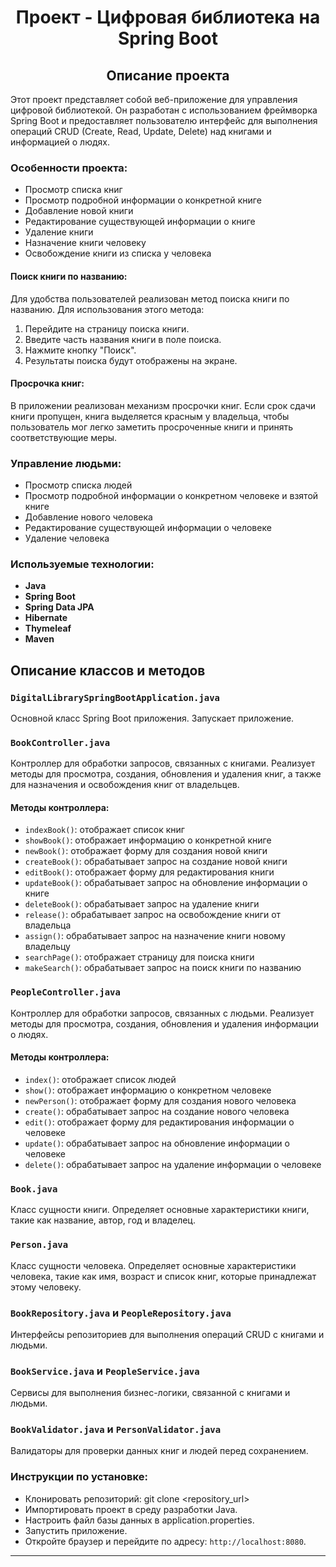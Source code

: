 <div>
  <h1 align="center">
Проект - Цифровая библиотека на Spring Boot
</h1>
<h2 align="center">
Описание проекта
</h2>
Этот проект представляет собой веб-приложение для управления цифровой библиотекой. Он разработан с использованием 
фреймворка Spring Boot и предоставляет пользователю интерфейс для выполнения операций CRUD 
(Create, Read, Update, Delete) над книгами и информацией о людях.
</div>

<h3>Особенности проекта:</h3>

- Просмотр списка книг 
- Просмотр подробной информации о конкретной книге 
- Добавление новой книги 
- Редактирование существующей информации о книге 
- Удаление книги 
- Назначение книги человеку 
- Освобождение книги из списка у человека

<h4>Поиск книги по названию:</h4>

Для удобства пользователей реализован метод поиска книги по названию. Для использования этого метода:

1. Перейдите на страницу поиска книги.
2. Введите часть названия книги в поле поиска.
3. Нажмите кнопку "Поиск".
4. Результаты поиска будут отображены на экране.

<h4>Просрочка книг:</h4>

В приложении реализован механизм просрочки книг. Если срок сдачи книги пропущен, книга выделяется красным у владельца,
чтобы пользователь мог легко заметить просроченные книги и принять соответствующие меры.

<h3>Управление людьми:</h3>

- Просмотр списка людей
- Просмотр подробной информации о конкретном человеке и взятой книге
- Добавление нового человека
- Редактирование существующей информации о человеке 
- Удаление человека

<h3>Используемые технологии:</h3>

- **Java** 
- **Spring Boot**
- **Spring Data JPA**
- **Hibernate**
- **Thymeleaf**
- **Maven**

## Описание классов и методов

### `DigitalLibrarySpringBootApplication.java`

Основной класс Spring Boot приложения. Запускает приложение.

### `BookController.java`

Контроллер для обработки запросов, связанных с книгами. Реализует методы для просмотра, создания, обновления и удаления книг, а также для назначения и освобождения книг от владельцев.

#### Методы контроллера:

- `indexBook()`: отображает список книг
- `showBook()`: отображает информацию о конкретной книге
- `newBook()`: отображает форму для создания новой книги
- `createBook()`: обрабатывает запрос на создание новой книги
- `editBook()`: отображает форму для редактирования книги
- `updateBook()`: обрабатывает запрос на обновление информации о книге
- `deleteBook()`: обрабатывает запрос на удаление книги
- `release()`: обрабатывает запрос на освобождение книги от владельца
- `assign()`: обрабатывает запрос на назначение книги новому владельцу
- `searchPage()`: отображает страницу для поиска книги
- `makeSearch()`: обрабатывает запрос на поиск книги по названию

### `PeopleController.java`

Контроллер для обработки запросов, связанных с людьми. Реализует методы для просмотра, создания, обновления и удаления информации о людях.

#### Методы контроллера:

- `index()`: отображает список людей
- `show()`: отображает информацию о конкретном человеке
- `newPerson()`: отображает форму для создания нового человека
- `create()`: обрабатывает запрос на создание нового человека
- `edit()`: отображает форму для редактирования информации о человеке
- `update()`: обрабатывает запрос на обновление информации о человеке
- `delete()`: обрабатывает запрос на удаление информации о человеке

### `Book.java`

Класс сущности книги. Определяет основные характеристики книги, такие как название, автор, год и владелец.

### `Person.java`

Класс сущности человека. Определяет основные характеристики человека, такие как имя, возраст и список книг, которые принадлежат этому человеку.

### `BookRepository.java` и `PeopleRepository.java`

Интерфейсы репозиториев для выполнения операций CRUD с книгами и людьми.

### `BookService.java` и `PeopleService.java`

Сервисы для выполнения бизнес-логики, связанной с книгами и людьми.

### `BookValidator.java` и `PersonValidator.java`

Валидаторы для проверки данных книг и людей перед сохранением.


<h3>Инструкции по установке:</h3>

- Клонировать репозиторий: git clone <repository_url>
- Импортировать проект в среду разработки Java. 
- Настроить файл базы данных в application.properties. 
- Запустить приложение.
- Откройте браузер и перейдите по адресу: `http://localhost:8080`.


***

